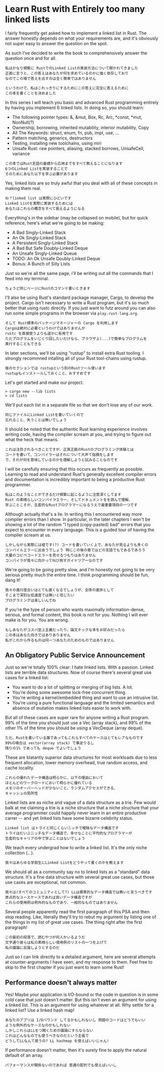 # Learn Rust with Entirely too many linked lists

I fairly frequently get asked how to implement a linked list in Rust.
The answer honestly depends on what your requirements are,
and it's obviously not super easy to answer the question on the spot.

As such I've decided to write the book to comprehensively answer the
question once and for all.

```
私はかなり頻繁に RustでのLinked Listの実装方法について聞かれてきました
正直に言うと、この答えはあなたが何を求めているのかに強く依存しており
なのでこの場で答えを出すのは全く簡単ではありません

というわけで、私はこれっきりにするためにこの答えに完全に答えるために
この本を書くことを決めました
```

In this series I will teach you basic and advanced Rust programming entirely
by having you implement 6 linked lists. In doing so, you should learn:

- The following pointer types: &, &mut, Box, Rc, Arc, *const, *mut, NonNull(?)
- Ownership, borrowing, inherited mutability, interior mutability, Copy
- All The Keywords: struct, enum, fn, pub, impl, use, ...
- Pattern matching, generics, destructors
- Testing, installing new toolchains, using miri
- Unsafe Rust: raw pointers, aliasing, stacked borrows, UnsafeCell, variance

```
この本ではRust言語の基礎から応用までをすべて教えることになります
6つのLinked Listを実装することで
そのためにあなた以下を学ぶ必要があります
```

Yes, linked lists are so truly awful that you deal with all of these concepts
in making them real.

```
ね？linked list は実際にひどいです
Linked Listを実際に実装するためには
あなたはこれらの概念をすべて扱えるようになる
```

Everything's in the sidebar (may be collapsed on mobile), but for quick reference,
here's what we're going to be making:

- A Bad Singly-Linked Stack
- An Ok Singly-Linked Stack
- A Persistent Singly-Linked Stack
- A Bad But Safe Doubly-Linked Deque
- An Unsafe Singly-Linked Queue
- TODO: An Ok Unsafe Doubly-Linked Deque
- Bonus: A Bunch of Silly Lists

Just so we're all the same page, i'll be writing out all the commands that I feed
into my terminal.

```
ちょうど同じページにRustのコマンド書いときます
```

I'll also be using Rust's standard package manager, Cargo, to
develop the project. Cargo isn't necessary to write a Rust program, but it's so
much better that using rustc directly. If you just want to futz around you can
also run some simple programs in the browser via `play.rust-lang.org`.

```
そして Rust標準のパッケージマネージャーの Cargo を利用します
Cargoは絶対に必要というわけではありませんが
rustc を直接使うよりも遥かに有用です
ただプログラムをいじくり回したいだけなら、ブラウザ上(...)で簡単なプログラムを
実行することもできる
```

In later sections, we'll be using "rustup" to install extra Rust tooling.
I strongly recommned intalling all of your Rust tool-chains using rustup.

```
後のセクションでは rustupという別のRustツール使います
rustupもインストールしておくこと、おすすめです
```

Let's get started and make our project.

```
> cargo new --lib lists
> cd lists
```

We'll put each list in a separate file so that we don't lose any of our work.

```
同じファイルにLinked Listを書いていくので
忘れること、失うことは無いでしょう
```

It should be noted that the authentic Rust learning experience involves writing
code, having the compiler scream at you, and trying to figure out what the heck
that means.

```
これは注目されるべきことですが、正真正銘のRustのプログラミング体験とは
コードを書いて、コンパイラーはそれについて大声て指摘をします
で、それが何を意味しているのかを理解しようと試みることなのです
```

I will be carefully ensuring that this occurs as frequently as possible.
Learning to read and understand Rust's generally excellent compiler errors and
documentation is incredibly important to being a productive Rust programmer.

```
私はこのようなことができるだけ頻繁に起こるように注意深くしてます
Rust の素晴らしいコンパイラエラー、そしてドキュメントをを読んで理解、
学ぶことこそが、生産的なRustプログラマーになるうえで最重要項目の一つです
```

Although actually that's a lie. In writing this I encountered way more compiler
errors than I show. In particular, in the later chapters I won't be showing a lot
of the random "I typed (copy-pasted) bad" errors that you expect to encounter in
every language. This is a guided tour of having the compiler scream at us.

```
しかしながら実際には嘘です(?) コードを書いていく上で、あなたが見るよりも多くの
コンパイルエラーに出会うでしょう 特にこの後の章ではどの言語でもであるであろう
大量のコピペコードエラーを見せるつもりはありません
コンパイラが我々に向かって叫び倒すガイドツアーなのです
```

We're going to be going pretty slow, and I'm honestly not going to be very
serious pretty much the entire time. I think programming should be fun, dang it!

```
我々の進行度合いはとても遅くなるでしょうが、全体の進捗として
そこまで深刻な低速度では無いと信じたい
プログラミングは楽しいんでね
```

If you're the type of person who wants maximally information-dense, serious,
and formal content, this book is not for you.
Nothing I will ever make is for you. You are wrong.

```
もしあなたがコスパ至上主義だったり、論文チックな本をお好みだったら
この本はあなた向きではありありません
私がこれから作るものは何一つあなたのためのものではありません
```

## An Obligatory Public Service Announcement

Just so we're totally 100% clear: I hate linked lists. With a passion.
Linked lists are terrible data structures.
Now of course there's several great use cases for a linked list:

- You want to do a lot of splitting or merging of big lists. A lot.
- You're doing some awesome lock-free concurrent thing.
- You're writing a kernel/embedded thing and want to use an intrusive list.
- You're using a pure functional language and the limited semantics
  and absence of mutation makes linked lists easier to work with.

But all of these cases are super rare for anyone writing a Rust program.
99% of the time you should just use a Vec (array stack), and 99% of
the other 1% of the time you should be using a VecDeque (array deque).

```
ただ、Rustを書いている誰であってもこれらすべてのケースはとてもレアなものです
99%の場合は vector(array stack) で事足りるし
残りの1% であっても deque でよいでしょう
```

These are blatantly superior data structures for most workloads due to less
frequent allocation, lower memory overhead, true random access,
and cache locality.

```
これらの優れたデータ構造は明らかに、以下の理由において
ほとんどのワークロードにおいて明らかに優れている
メモリのオーバーヘッドが少ないこと、ランダムアクセスができる、
キャッシュの局所性
```

Linked lists are as niche and vague of a data structure as a trie.
Few would balk at me claiming a trie is a niche structure that a niche
structure that your average programmer could happily never learn in an entire
productive carrer -- and yet linked lists have some bizarre celebrity status.

```
Linked list はトライと同じくらいニッチで曖昧なデータ構造です
トライはだいぶニッチなデータ構造で、幸せなことに平均的なプログラマーが
生産的なキャリアの中で学ぶことはないでしょう
```

We teach every undergrad how to write a linked list.
It's the only niche collection (...).

```
我々はあらゆる学部生にLinked Listをどうやって書くのかを教えます
```

We should all as a community say no to linked lists as a "standard" data
structure. It's a fine data structure with several great use cases, but those
use cases are exceptional, not common.

```
我々は(すべてのコミュニティとして?) LLは標準的なデータ構造では無いと言うべきです
原点的なユースケースであれば良いデータ構造ですが
これらの使用例は例外的なものであり、一般的なものではありません
```

Several people apparently read the first paragraph of this PSA
and then stop reading. Like, literally they'll try to rebut my argument
by listing one of the things in my list of great use cases.
The thing right after the first paragraph!

```
この最初の段落で、読むやつが何人かいるようだ
文字通り彼らは私の素晴らしい使用例のリストの一つを上げて
私の議論に反論しようとするのだ
```

Just so I can link directly to a detailed argument,
here are several attempts at counter-arguments I have seen,
and my response to them. Feel free to skip to the first chapter
if you just want to learn some Rust!

## Performance doesn't always matter

Yes! Maybe your application is I/O-bound or the code in question
is in some cold case that just doesn't matter.
But this isn't even an argument for using a linked list.
This is an argument for using whatever at all.
Why settle for a linked list? Use a linked hash map!

```
あなたのアプリは I/Oバウンド してるかもしれないし 問題のコードはどうでもいい
ような例外的なケースなのかもしれない
しかしこれらはLLをつ開くための議論にすらならない
これはどんなものでも使うべきなのだという主張で
どうしてLLなんて使うの? LL hashmap を使えばいいじゃん!
```

If performance doesn't matter,
then it's surely fine to apply the natural default of an array.

```
パフォーマンスが関係ないのであれば 普通の配列でも使えばいいし
```

